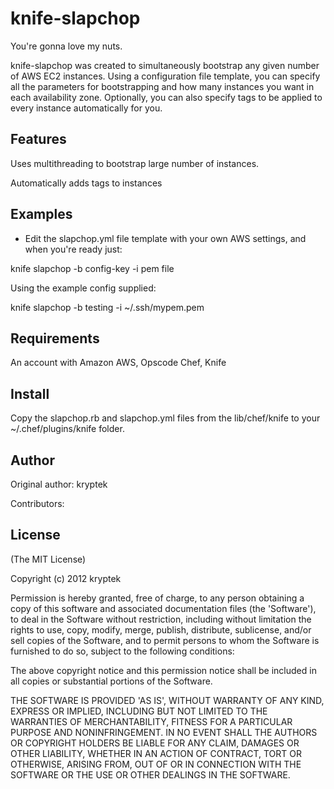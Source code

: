 knife-slapchop
===========

You're gonna love my nuts.

knife-slapchop was created to simultaneously bootstrap any given number
of AWS EC2 instances.  Using a configuration file template, you can
specify all the parameters for bootstrapping and how many instances you
want in each availability zone.  Optionally, you can also specify tags
to be applied to every instance automatically for you.

Features
--------

Uses multithreading to bootstrap large number of instances.

Automatically adds tags to instances 

Examples
--------

* Edit the slapchop.yml file template with your own AWS settings, and
  when you're ready just:

knife slapchop -b config-key -i pem file

Using the example config supplied:

knife slapchop -b testing -i ~/.ssh/mypem.pem

Requirements
------------

An account with Amazon AWS, Opscode Chef, Knife

Install
-------

Copy the slapchop.rb and slapchop.yml files from the lib/chef/knife to your
~/.chef/plugins/knife folder.

Author
------

Original author: kryptek

Contributors:

License
-------

(The MIT License) 

Copyright (c) 2012 kryptek 

Permission is hereby granted, free of charge, to any person obtaining
a copy of this software and associated documentation files (the
'Software'), to deal in the Software without restriction, including
without limitation the rights to use, copy, modify, merge, publish,
distribute, sublicense, and/or sell copies of the Software, and to
permit persons to whom the Software is furnished to do so, subject to
the following conditions:

The above copyright notice and this permission notice shall be
included in all copies or substantial portions of the Software.

THE SOFTWARE IS PROVIDED 'AS IS', WITHOUT WARRANTY OF ANY KIND,
EXPRESS OR IMPLIED, INCLUDING BUT NOT LIMITED TO THE WARRANTIES OF
MERCHANTABILITY, FITNESS FOR A PARTICULAR PURPOSE AND NONINFRINGEMENT.
IN NO EVENT SHALL THE AUTHORS OR COPYRIGHT HOLDERS BE LIABLE FOR ANY
CLAIM, DAMAGES OR OTHER LIABILITY, WHETHER IN AN ACTION OF CONTRACT,
TORT OR OTHERWISE, ARISING FROM, OUT OF OR IN CONNECTION WITH THE
SOFTWARE OR THE USE OR OTHER DEALINGS IN THE SOFTWARE.
